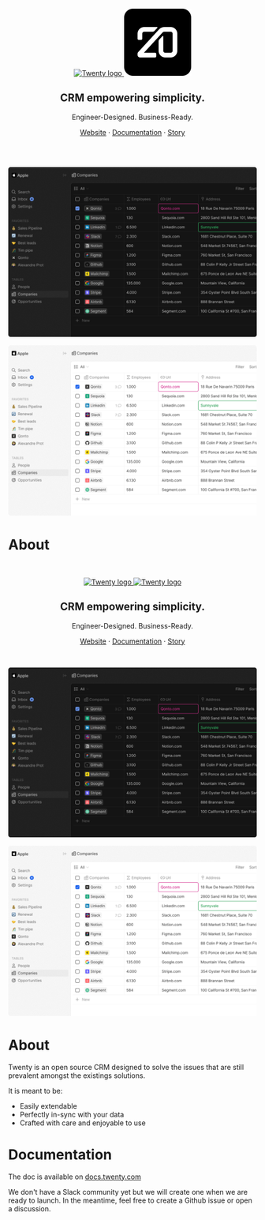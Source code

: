 <p align="center">
  <a href="https://www.twenty.com">
    <img src="./docs/src/img/logo-square-dark.svg#gh-dark-mode-only" width="136px" alt="Twenty logo" />
  </a>
  <a href="https://www.twenty.com">
    <img src="./docs/src/img/square-dark-logo.svg#gh-light-mode-only" width="136px" alt="Twenty logo" />
  </a>
</p>



<h2 align="center" >CRM empowering simplicity.</h3>
<p align="center">Engineer-Designed. Business-Ready.


</p>
<p align="center"><a href="https://twenty.com">Website</a> · <a href="https://docs.twenty.com">Documentation</a> · <a href="https://twenty.com/story">Story</a></p>
<br />

<br>

<p align="center">
  <a href="https://www.twenty.com">
    <img src="./docs/src/img/preview-dark.png#gh-dark-mode-only" alt="Companies view" />
  </a>
</p>
<p align="center">
  <a href="https://www.twenty.com">
    <img src="./docs/src/img/preview-light.png#gh-light-mode-only" alt="Companies view" />
  </a>
</p>

# About

</br>
<p align="center">
  <a href="https://www.twenty.com#gh-dark-mode-only">
    <img src="./docs/src/img/logo-square-dark.svg" width="136px" alt="Twenty logo" />
  </a>
  <a href="https://www.twenty.com#gh-light-mode-only">
    <img src="./docs/src/img/logo-square-dark.svg" width="136px" alt="Twenty logo" />
  </a>
</p>

<h2 align="center" >CRM empowering simplicity.</h3>
<p align="center">Engineer-Designed. Business-Ready.


</p>
<p align="center"><a href="https://twenty.com">Website</a> · <a href="https://docs.twenty.com">Documentation</a> · <a href="https://twenty.com/story">Story</a></p>
<br />

<p align="center">
  <a href="https://www.twenty.com#gh-dark-mode-only">
    <img src="./docs/src/img/preview-dark.png" alt="Companies view" />
  </a>
</p>
<p align="center">
  <a href="https://www.twenty.com#gh-light-mode-only">
    <img src="./docs/src/img/preview-light.png" alt="Companies view" />
  </a>
</p>

# About

Twenty is an open source CRM designed to solve the issues that are still prevalent amongst the existings solutions.

It is meant to be:
- Easily extendable
- Perfectly in-sync with your data
- Crafted with care and enjoyable to use


# Documentation
The doc is available on [docs.twenty.com](https://docs.twenty.com)

We don't have a Slack community yet but we will create one when we are ready to launch.
In the meantime, feel free to create a Github issue or open a discussion.